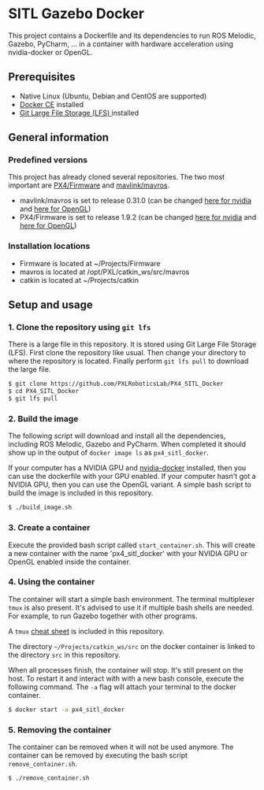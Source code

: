 # SITL Gazebo Docker

This project contains a Dockerfile and its dependencies to run ROS Melodic, Gazebo, PyCharm, ... in a container with hardware acceleration using nvidia-docker or OpenGL.

## Prerequisites

- Native Linux (Ubuntu, Debian and CentOS are supported)
- [Docker CE](https://www.digitalocean.com/community/tutorials/how-to-install-and-use-docker-on-ubuntu-18-04) installed
- [Git Large File Storage (LFS) ](https://git-lfs.github.com/) installed

## General information

### Predefined versions

This project has already cloned several repositories. The two most important are [PX4/Firmware](https://github.com/PX4/Firmware.git) and [mavlink/mavros](https://github.com/mavlink/mavros.git).

- mavlink/mavros is set to release 0.31.0 (can be changed [here for nvidia](https://github.com/PXLRoboticsLab/PX4_SITL_Docker/blob/master/dockerfile/nvidia/Dockerfile#L82) and [here for OpenGL](https://github.com/PXLRoboticsLab/PX4_SITL_Docker/blob/master/dockerfile/opengl/Dockerfile#L83))
- PX4/Firmware is set to release 1.9.2 (can be changed [here for nvidia](https://github.com/PXLRoboticsLab/PX4_SITL_Docker/blob/master/dockerfile/nvidia/Dockerfile#L88) and [here for OpenGL](https://github.com/PXLRoboticsLab/PX4_SITL_Docker/blob/master/dockerfile/opengl/Dockerfile#L89))

### Installation locations

- Firmware is located at ~/Projects/Firmware
- mavros is located at /opt/PXL/catkin_ws/src/mavros
- catkin is located at ~/Projects/catkin

## Setup and usage

### 1. Clone the repository using `git lfs`

There is a large file in this repository. It is stored using Git Large File Storage (LFS). First clone the repository like usual. Then change your directory to where the repository is located. Finally perform `git lfs pull` to download the large file.

```bash
$ git clone https://github.com/PXLRoboticsLab/PX4_SITL_Docker
$ cd PX4_SITL_Docker
$ git lfs pull
```

### 2. Build the image

The following script will download and install all the dependencies, including ROS Melodic, Gazebo and PyCharm. When completed it should show up in the output of `docker image ls` as `px4_sitl_docker`.

If your computer has a NVIDIA GPU and [nvidia-docker](https://github.com/NVIDIA/nvidia-docker) installed, then you can use the dockerfile with your GPU enabled. If your computer hasn't got a NVIDIA GPU, then you can use the OpenGL variant. A simple bash script to build the image is included in this repository.

```bash
$ ./build_image.sh
```

### 3. Create a container

Execute the provided bash script called `start_container.sh`. This will create a new container with the name 'px4_sitl_docker' with your NVIDIA GPU or OpenGL enabled inside the container.

### 4. Using the container

The container will start a simple bash environment. The terminal multiplexer `tmux` is also present. It's advised to use it if multiple bash shells are needed. For example, to run Gazebo together with other programs.

A `tmux` [cheat sheet](documents/tmux.pdf) is included in this repository.

The directory `~/Projects/catkin_ws/src` on the docker container is linked to the directory `src` in this repository.

When all processes finish, the container will stop. It's still present on the host. To restart it and interact with with a new bash console, execute the following command. The `-a` flag will attach your terminal to the docker container.

```bash
$ docker start -a px4_sitl_docker
```

### 5. Removing the container

The container can be removed when it will not be used anymore. The container can be removed by executing the bash script `remove_container.sh`.

```bash
$ ./remove_container.sh
```
